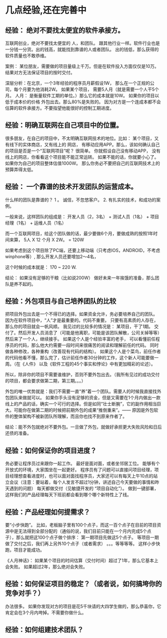 # 几点经验,还在完善中

## 经验：  绝对不要找太便宜的软件承接方。

互联网创业，绝对不要找太便宜的 人，和团队。 跟其他行业一样。软件行业也是一分钱一分货。出的钱高，就能找到靠谱的人或者团队。 出的钱低，那么获得的软件质量也不敢恭维。

案例： 某位朋友，需要做的项目量级上千万。但是在软件投入方面仅仅是10万。 结果对方无法保证项目的按时交付。

深层分析：在北京，一个3年经验的程序员月薪假设1W， 那么在一个正规的公司，每个月要为他消耗2W。 如果某个项目， 需要5人月（就是需要一个人干5个月。 人月： 是衡量软件工期的单位。）那么它的成本就是10W。  如果你的项目以低于成本价的价格 外包出去。那么80%是失败的。 因为对方是一个连成本都不会估算的软件承接方。不要指望他能很好的控制工期进度。

## 经验：明确互联网在自己项目中的位置。

很多朋友，在自己的项目中，不太明确互联网技术的地位。比如： 某个项目，又有线下的实体商店，又有线上的 网店， 有移动应用APP。那么，该如何确认自己的项目是否是一个“互联网项目”呢？ 很简单。 你就假设自己没有移动APP， 没有线上的网店，你看看这个项目能不能正常运转。 如果不能的话，你就要小心了。  如果你为自己的项目整体估值1000W。 那么你务必不要把自己的互联网技术上的预算弄得太低。

## 经验： 一个靠谱的技术开发团队的运营成本。

什么样的团队是靠谱的？ 1 。 诚信，不忽悠客户。 2. 有扎实的技术，和成功的案例。

一般来说，这样团队的组成是：  开发人员（2，3名） + 测试人员（1名） + 项目经理（1名） + 运维人员（1名）

而一个互联网项目，给这个团队做的话，最少要做6个月，要做成熟的按照1年时间来算， 5人 X 12 个月 X 2W。 = 120W

如果考虑到这个项目除了PC端，还要上移动端（只考虑IOS，ANDROID，不考虑winphone等）, 那么开发人员还要增加2～4名，

这个时候的成本就是：  170 ~ 220 W.

结论： 如果没有足够的干粮（比如说200W） 做好未来一年挨饿的准备，那么团队是养不起的。

## 经验：外包项目与自己培养团队的比较

把项目外包出去是一个不得已的选择。如果资金允许，务必要培养自己的团队。 因为在软件项目中，“人”才是最重要的。代码不重要。 只要有高素质的人存在， 那么你的项目就会一帆风顺。 我见过的比较多的情况是：
某项目，干了1期。 交付了。然后开发人员消息了（可能是他离职，可能是该团队解散，公司关掉等等） 然后来了一个人，继续接手。 如果这个人是个经验丰富的老手， 可以看懂前任程序员的代码，那么他大约需要一段时间来很痛苦的阅读和理解前任的代码。 同时做各种修改，各种重构（改善现有代码的结构）。 如果这个人是个菜鸟，前任作者的代码他看不懂，那么完了，估计前任作者30分钟的工作，这个新人可能要做一周。（在《人件》 以及《软件工程的45个事实和悖论》中有更加精彩的论述）。

所以，除非你的项目不需要谁维护，否则不要外包出去。（我所有见过的成功交付的项目，都会要求做第二期，第三期。。。）

外包的唯一优势就是：我们不需要一直“养”着一个团队。需要人的时候我直接找外包团队来做就可以。 如果你手头没有足够的资金，但是又需要在1个月内做出一款线上的产品的话，确实一个可行的选择。但是如同“壮士断腕”，它的副作用相当巨大。可能你在做第二期的时候把前期外包的成果“推倒重来”。—— 原因是外包软件的整体架构不被新团队所理解，而且你也找不到原来作者了。

结论：能不外包就绝对不要外包。一旦做了外包，就做好承担更大失败风险和日后 还债的准备。

## 经验：如何保证你的项目进度？

务必要让程序员过来跟你一起工作。 最好是面对面，或者坐邻居工位。 能够有个开放式的环境，大家围坐在一起更好。 程序员有了问题可以直接问项目经理，项目经理想查看进度时，也可以面对面找程序员，大家还可以有每天上午10点的站立会议（注意：要站着，每个人发言不超过1分钟，讲述自己今天要做的事情和昨天遇到的问题）
每天都做交付（见敏捷开发的 “项目自动化”）。 做到一键部署，这样我们的产品经理每天下班前都会看到哪个哪个新特性上了线。

## 经验：产品经理如何提需求？

要“小步快跑”。 比如，老板脑子里有100个点子，而这一百个点子在目前的项目资源中是无法得到全部分配的（通俗的说，我们目前只能在一个月内完成5个点子），那么就把这100个点子做个排序： 第一期项目先做这5个点子。   等项目一期做了交付之后，我们再上另外10个点子（或者需求） 。。。等等等等。 这样小步快跑，项目才能成功。

《人月神话》： 如果某个项目的时间估算（交付时间）超过了1年，那么它基本上会失败。 如果超过2年，那么绝对会失败。

## 经验：如何保证项目的稳定？（或者说，如何搞垮你的竞争对手？）

办法很多。 如果你发现对方的项目是花5千块请的大四学生做的，那么恭喜你，它肯定会在3个月内垮掉。不需要你做什么。

## 经验：如何组建技术团队？
